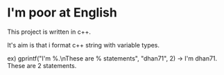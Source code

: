 # I'm poor at English

This project is written in c++.

It's aim is that i format c++ string with variable types.

ex)
gprintf("I'm %.\nThese are % statements", "dhan71", 2)
-> I'm dhan71.
These are 2 statements.


